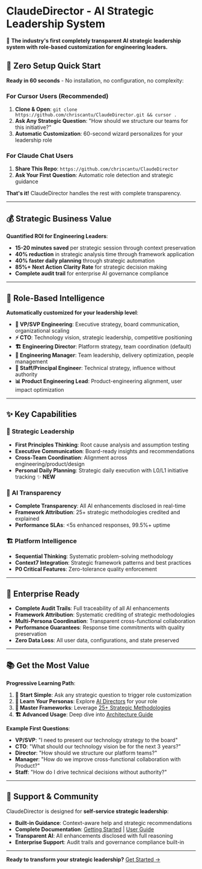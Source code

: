 # ClaudeDirector - AI Strategic Leadership System

🎯 **The industry's first completely transparent AI strategic leadership system with role-based customization for engineering leaders.**

## 🚀 Zero Setup Quick Start

**Ready in 60 seconds** - No installation, no configuration, no complexity:

### For Cursor Users (Recommended)
1. **Clone & Open**: `git clone https://github.com/chriscantu/ClaudeDirector.git && cursor .`
2. **Ask Any Strategic Question**: "How should we structure our teams for this initiative?"
3. **Automatic Customization**: 60-second wizard personalizes for your leadership role

### For Claude Chat Users  
1. **Share This Repo**: `https://github.com/chriscantu/ClaudeDirector`
2. **Ask Your First Question**: Automatic role detection and strategic guidance

**That's it!** ClaudeDirector handles the rest with complete transparency.

---

## 💰 Strategic Business Value

**Quantified ROI for Engineering Leaders**:
- **15-20 minutes saved** per strategic session through context preservation
- **40% reduction** in strategic analysis time through framework application  
- **40% faster daily planning** through strategic automation
- **85%+ Next Action Clarity Rate** for strategic decision making
- **Complete audit trail** for enterprise AI governance compliance

---

## 🎯 Role-Based Intelligence

**Automatically customized for your leadership level**:

- **🏢 VP/SVP Engineering**: Executive strategy, board communication, organizational scaling
- **⚡ CTO**: Technology vision, strategic leadership, competitive positioning  
- **🏗️ Engineering Director**: Platform strategy, team coordination (default)
- **👥 Engineering Manager**: Team leadership, delivery optimization, people management
- **🔧 Staff/Principal Engineer**: Technical strategy, influence without authority
- **📊 Product Engineering Lead**: Product-engineering alignment, user impact optimization

---

## ✨ Key Capabilities

### 🎯 Strategic Leadership
- **First Principles Thinking**: Root cause analysis and assumption testing
- **Executive Communication**: Board-ready insights and recommendations
- **Cross-Team Coordination**: Alignment across engineering/product/design
- **Personal Daily Planning**: Strategic daily execution with L0/L1 initiative tracking ✨ **NEW**

### 🤖 AI Transparency  
- **Complete Transparency**: All AI enhancements disclosed in real-time
- **Framework Attribution**: 25+ strategic methodologies credited and explained
- **Performance SLAs**: <5s enhanced responses, 99.5%+ uptime

### 🏗️ Platform Intelligence
- **Sequential Thinking**: Systematic problem-solving methodology
- **Context7 Integration**: Strategic framework patterns and best practices
- **P0 Critical Features**: Zero-tolerance quality enforcement

---

## 🏢 Enterprise Ready

- **Complete Audit Trails**: Full traceability of all AI enhancements
- **Framework Attribution**: Systematic crediting of strategic methodologies  
- **Multi-Persona Coordination**: Transparent cross-functional collaboration
- **Performance Guarantees**: Response time commitments with quality preservation
- **Zero Data Loss**: All user data, configurations, and state preserved

---

## 📚 Get the Most Value

**Progressive Learning Path**:

1. **🚀 Start Simple**: Ask any strategic question to trigger role customization
2. **📖 Learn Your Personas**: Explore [AI Directors](docs/CAPABILITIES.md) for your role
3. **🎯 Master Frameworks**: Leverage [25+ Strategic Methodologies](docs/STRATEGIC_FRAMEWORKS_GUIDE.md)  
4. **🏗️ Advanced Usage**: Deep dive into [Architecture Guide](docs/architecture/OVERVIEW.md)

**Example First Questions**:
- **VP/SVP**: "I need to present our technology strategy to the board"
- **CTO**: "What should our technology vision be for the next 3 years?"  
- **Director**: "How should we structure our platform teams?"
- **Manager**: "How do we improve cross-functional collaboration with Product?"
- **Staff**: "How do I drive technical decisions without authority?"

---

## 🤝 Support & Community

ClaudeDirector is designed for **self-service strategic leadership**:
- **Built-in Guidance**: Context-aware help and strategic recommendations
- **Complete Documentation**: [Getting Started](docs/GETTING_STARTED.md) | [User Guide](docs/USER_CONFIGURATION_GUIDE.md)
- **Transparent AI**: All enhancements disclosed with full reasoning
- **Enterprise Support**: Audit trails and governance compliance built-in

---

**Ready to transform your strategic leadership?** [Get Started →](docs/GETTING_STARTED.md)